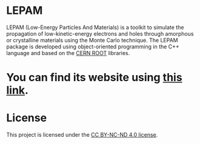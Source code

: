# LEPAM
LEPAM (Low-Energy Particles And Materials) is a toolkit to simulate the propagation of low-kinetic-energy electrons and holes through amorphous or crystalline materials using the Monte Carlo technique. The LEPAM package is developed using object-oriented programming in the C++ language and based on the <a href="https://root.cern"  target="_blank" rel="noopener">CERN ROOT</a> libraries.

# You can find its website using <a href="https://yauhenitalochkan.github.io/LEPAM_Docs/"  target="_blank" rel="noopener">this link</a>.

# License
This project is licensed under the [CC BY-NC-ND 4.0 license](LICENSE.txt).
